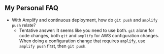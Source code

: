 ## My Personal FAQ

- With Amplify and continuous deployment, how do `git push` and `amplify push` relate?
  - Tentative answer: It seems like you need to use both.
    `git` alone for code changes, both `git` and `amplify` for AWS configuration changes.
    When doing a configuration change that requires `amplify`, use `amplify push` first, then `git push`.

    
